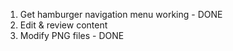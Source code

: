 1. Get hamburger navigation menu working - DONE
2. Edit & review content
3. Modify PNG files - DONE
